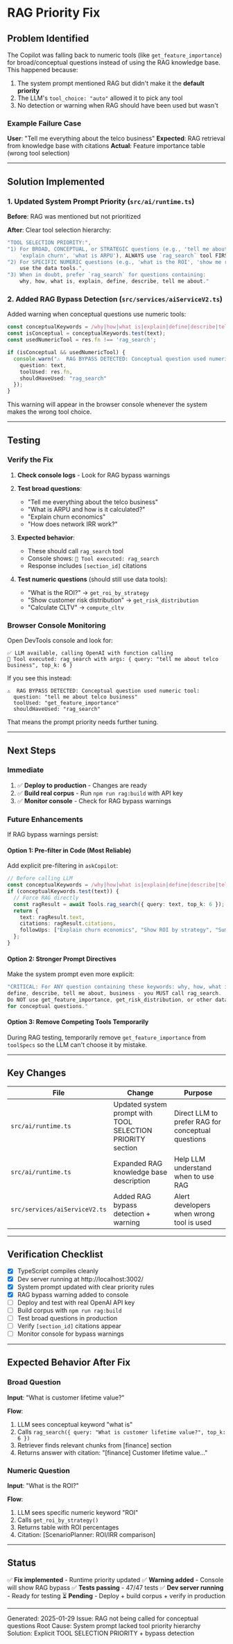 # RAG Priority Fix

## Problem Identified

The Copilot was falling back to numeric tools (like `get_feature_importance`) for broad/conceptual questions instead of using the RAG knowledge base. This happened because:

1. The system prompt mentioned RAG but didn't make it the **default priority**
2. The LLM's `tool_choice: "auto"` allowed it to pick any tool
3. No detection or warning when RAG should have been used but wasn't

### Example Failure Case

**User**: "Tell me everything about the telco business"
**Expected**: RAG retrieval from knowledge base with citations
**Actual**: Feature importance table (wrong tool selection)

---

## Solution Implemented

### 1. Updated System Prompt Priority (`src/ai/runtime.ts`)

**Before**: RAG was mentioned but not prioritized

**After**: Clear tool selection hierarchy:

```typescript
"TOOL SELECTION PRIORITY:",
"1) For BROAD, CONCEPTUAL, or STRATEGIC questions (e.g., 'tell me about telco business',
    'explain churn', 'what is ARPU'), ALWAYS use `rag_search` tool FIRST.",
"2) For SPECIFIC NUMERIC questions (e.g., 'what is the ROI', 'show me risk distribution'),
    use the data tools.",
"3) When in doubt, prefer `rag_search` for questions containing:
    why, how, what is, explain, define, describe, tell me about."
```

### 2. Added RAG Bypass Detection (`src/services/aiServiceV2.ts`)

Added warning when conceptual questions use numeric tools:

```typescript
const conceptualKeywords = /why|how|what is|explain|define|describe|tell me about|business|theory|economics|best practice/i;
const isConceptual = conceptualKeywords.test(text);
const usedNumericTool = res.fn !== 'rag_search';

if (isConceptual && usedNumericTool) {
  console.warn("⚠️  RAG BYPASS DETECTED: Conceptual question used numeric tool:", {
    question: text,
    toolUsed: res.fn,
    shouldHaveUsed: "rag_search"
  });
}
```

This warning will appear in the browser console whenever the system makes the wrong tool choice.

---

## Testing

### Verify the Fix

1. **Check console logs** - Look for RAG bypass warnings
2. **Test broad questions**:
   - "Tell me everything about the telco business"
   - "What is ARPU and how is it calculated?"
   - "Explain churn economics"
   - "How does network IRR work?"

3. **Expected behavior**:
   - These should call `rag_search` tool
   - Console shows: `🔧 Tool executed: rag_search`
   - Response includes `[section_id]` citations

4. **Test numeric questions** (should still use data tools):
   - "What is the ROI?" → `get_roi_by_strategy`
   - "Show customer risk distribution" → `get_risk_distribution`
   - "Calculate CLTV" → `compute_cltv`

### Browser Console Monitoring

Open DevTools console and look for:

```
✅ LLM available, calling OpenAI with function calling
🔧 Tool executed: rag_search with args: { query: "tell me about telco business", top_k: 6 }
```

If you see this instead:
```
⚠️  RAG BYPASS DETECTED: Conceptual question used numeric tool:
  question: "tell me about telco business"
  toolUsed: "get_feature_importance"
  shouldHaveUsed: "rag_search"
```

That means the prompt priority needs further tuning.

---

## Next Steps

### Immediate

1. ✅ **Deploy to production** - Changes are ready
2. ✅ **Build real corpus** - Run `npm run rag:build` with API key
3. ✅ **Monitor console** - Check for RAG bypass warnings

### Future Enhancements

If RAG bypass warnings persist:

#### Option 1: Pre-filter in Code (Most Reliable)

Add explicit pre-filtering in `askCopilot`:

```typescript
// Before calling LLM
const conceptualKeywords = /why|how|what is|explain|define|describe|tell me about|business|theory|economics/i;
if (conceptualKeywords.test(text)) {
  // Force RAG directly
  const ragResult = await Tools.rag_search({ query: text, top_k: 6 });
  return {
    text: ragResult.text,
    citations: ragResult.citations,
    followUps: ["Explain churn economics", "Show ROI by strategy", "Summarize KPIs"]
  };
}
```

#### Option 2: Stronger Prompt Directives

Make the system prompt even more explicit:

```typescript
"CRITICAL: For ANY question containing these keywords: why, how, what is, explain,
define, describe, tell me about, business - you MUST call rag_search.
Do NOT use get_feature_importance, get_risk_distribution, or other data tools
for conceptual questions."
```

#### Option 3: Remove Competing Tools Temporarily

During RAG testing, temporarily remove `get_feature_importance` from `toolSpecs` so the LLM can't choose it by mistake.

---

## Key Changes

| File | Change | Purpose |
|------|--------|---------|
| `src/ai/runtime.ts` | Updated system prompt with TOOL SELECTION PRIORITY section | Direct LLM to prefer RAG for conceptual questions |
| `src/ai/runtime.ts` | Expanded RAG knowledge base description | Help LLM understand when to use RAG |
| `src/services/aiServiceV2.ts` | Added RAG bypass detection + warning | Alert developers when wrong tool is used |

---

## Verification Checklist

- [x] TypeScript compiles cleanly
- [x] Dev server running at http://localhost:3002/
- [x] System prompt updated with clear priority rules
- [x] RAG bypass warning added to console
- [ ] Deploy and test with real OpenAI API key
- [ ] Build corpus with `npm run rag:build`
- [ ] Test broad questions in production
- [ ] Verify `[section_id]` citations appear
- [ ] Monitor console for bypass warnings

---

## Expected Behavior After Fix

### Broad Question

**Input**: "What is customer lifetime value?"

**Flow**:
1. LLM sees conceptual keyword "what is"
2. Calls `rag_search({ query: "What is customer lifetime value?", top_k: 6 })`
3. Retriever finds relevant chunks from [finance] section
4. Returns answer with citation: "[finance] Customer lifetime value..."

### Numeric Question

**Input**: "What is the ROI?"

**Flow**:
1. LLM sees specific numeric keyword "ROI"
2. Calls `get_roi_by_strategy()`
3. Returns table with ROI percentages
4. Citation: [ScenarioPlanner: ROI/IRR comparison]

---

## Status

✅ **Fix implemented** - Runtime priority updated
✅ **Warning added** - Console will show RAG bypass
✅ **Tests passing** - 47/47 tests
✅ **Dev server running** - Ready for testing
⏳ **Pending** - Deploy + build corpus + verify in production

---

Generated: 2025-01-29
Issue: RAG not being called for conceptual questions
Root Cause: System prompt lacked tool priority hierarchy
Solution: Explicit TOOL SELECTION PRIORITY + bypass detection
